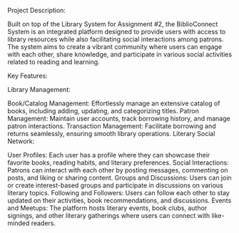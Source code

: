 Project Description:

Built on top of the Library System for Assignment #2, the BiblioConnect System is an integrated platform designed to provide users with access to library resources while also facilitating social interactions among patrons. The system aims to create a vibrant community where users can engage with each other, share knowledge, and participate in various social activities related to reading and learning.

Key Features:

Library Management:

Book/Catalog Management: Effortlessly manage an extensive catalog of books, including adding, updating, and categorizing titles.
Patron Management: Maintain user accounts, track borrowing history, and manage patron interactions.
Transaction Management: Facilitate borrowing and returns seamlessly, ensuring smooth library operations.
Literary Social Network:

User Profiles: Each user has a profile where they can showcase their favorite books, reading habits, and literary preferences.
Social Interactions: Patrons can interact with each other by posting messages, commenting on posts, and liking or sharing content.
Groups and Discussions: Users can join or create interest-based groups and participate in discussions on various literary topics.
Following and Followers: Users can follow each other to stay updated on their activities, book recommendations, and discussions.
Events and Meetups: The platform hosts literary events, book clubs, author signings, and other literary gatherings where users can connect with like-minded readers.

